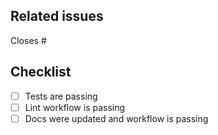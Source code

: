 <!--
Thanks for making a pull request to FloatsForML.jl.
We have added this PR template to help you help us.
See the comments below, fill the required fields, and check the items.
-->

## Related issues

<!-- We normally work with (i) create issue; (ii) discussion if necessary; (iii) create PR. So, at least one of the following should be true:-->

<!-- Option 1, this closes an existing issue. Fill the number below-->
Closes #

<!-- Option 2, this is a small fix that arguably won't need an issue. Uncomment below -->
<!--
There is no related issue.
-->

## Checklist

<!-- mark true if NA -->
<!-- leave PR as draft until all is checked -->
- [ ] Tests are passing
- [ ] Lint workflow is passing
- [ ] Docs were updated and workflow is passing

